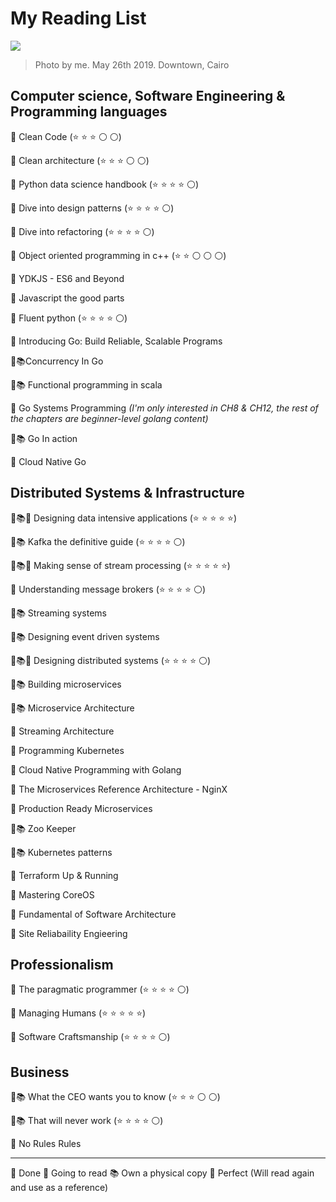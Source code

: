 # My Reading List

![](https://github.com/adhaamehab/my-reading-list/blob/master/my-reading-list.jpg)
> Photo by me. May 26th 2019. Downtown, Cairo 

## Computer science, Software Engineering & Programming languages

🏁 Clean Code (⭐ ⭐ ⭐ ⚪ ⚪)

🏁 Clean architecture (⭐ ⭐ ⭐ ⚪ ⚪)

🏁 Python data science handbook (⭐ ⭐ ⭐ ⭐ ⚪)

🏁 Dive into design patterns (⭐ ⭐ ⭐ ⭐ ⚪)

🏁 Dive into refactoring (⭐ ⭐ ⭐ ⭐ ⚪)

🏁 Object oriented programming in c++ (⭐ ⭐ ⚪ ⚪ ⚪)

📌 YDKJS - ES6 and Beyond

📌 Javascript the good parts

🏁 Fluent python (⭐ ⭐ ⭐ ⭐ ⚪)

📌 Introducing Go: Build Reliable, Scalable Programs

📌📚Concurrency In Go 

📌📚 Functional programming in scala

📌 Go Systems Programming _(I'm only interested in CH8 & CH12, the rest of the chapters are beginner-level golang content)_

📌📚 Go In action

📌 Cloud Native Go

## Distributed Systems & Infrastructure 

🏁📚💯 Designing data intensive applications (⭐ ⭐ ⭐ ⭐ ⭐)

🏁📚 Kafka the definitive guide (⭐ ⭐ ⭐ ⭐ ⚪)

🏁📚💯 Making sense of stream processing (⭐ ⭐ ⭐ ⭐ ⭐)

🏁 Understanding message brokers (⭐ ⭐ ⭐ ⭐ ⚪)

📌📚 Streaming systems

📌📚 Designing event driven systems

🏁📚💯 Designing distributed systems (⭐ ⭐ ⭐ ⭐ ⚪) 

📌📚 Building microservices

📌📚 Microservice Architecture

📌 Streaming Architecture

📌 Programming Kubernetes

📌 Cloud Native Programming with Golang

📌 The Microservices Reference Architecture - NginX

📌 Production Ready Microservices

📌📚 Zoo Keeper

📌📚 Kubernetes patterns

📌 Terraform Up & Running

📌 Mastering CoreOS

📌 Fundamental of Software Architecture

📌 Site Reliabaility Engieering

## Professionalism

🏁 The paragmatic programmer (⭐ ⭐ ⭐ ⭐ ⚪) 

🏁 Managing Humans (⭐ ⭐ ⭐ ⭐ ⭐) 

🏁 Software Craftsmanship (⭐ ⭐ ⭐ ⭐ ⚪) 

## Business

🏁📚 What the CEO wants you to know (⭐ ⭐ ⭐ ⚪ ⚪)

🏁📚 That will never work (⭐ ⭐ ⭐ ⭐ ⚪)

📌 No Rules Rules


-----
🏁 Done
📌 Going to read
📚 Own a physical copy
💯 Perfect (Will read again and use as a reference)

